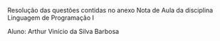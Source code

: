 Resolução das questões contidas no anexo Nota de Aula da disciplina Linguagem de Programação I

Aluno: Arthur Vinício da Silva Barbosa
